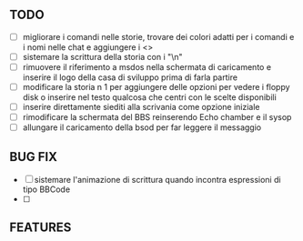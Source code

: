 ## TODO

- [ ]  migliorare i comandi nelle storie, trovare dei colori adatti per i comandi e i nomi nelle chat e aggiungere i <>
- [ ]  sistemare la scrittura della storia con i "\n"
- [ ]  rimuovere il riferimento a msdos nella schermata di caricamento e inserire il logo della casa di sviluppo prima di farla partire
- [ ]  modificare la storia n 1 per aggiungere delle opzioni per vedere i floppy disk o inserire nel testo qualcosa che centri con le scelte disponibili
- [ ]  inserire direttamente siediti alla scrivania come opzione iniziale
- [ ]  rimodificare la schermata del BBS reinserendo Echo chamber e il sysop
- [ ]  allungare il caricamento della bsod per far leggere il messaggio

## BUG FIX

- [ ]  sistemare l'animazione di scrittura quando incontra espressioni di tipo BBCode
- [ ]  

## FEATURES